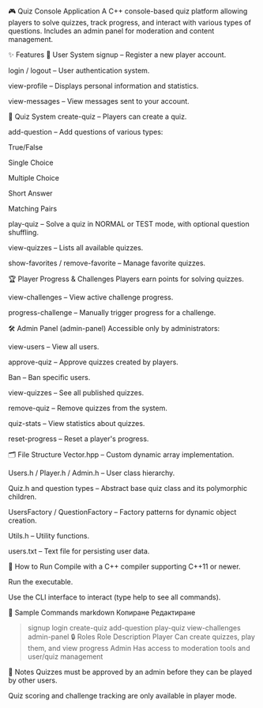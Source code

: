 🎮 Quiz Console Application
A C++ console-based quiz platform allowing players to solve quizzes, track progress, and interact with various types of questions. Includes an admin panel for moderation and content management.

✨ Features
👤 User System
signup – Register a new player account.

login / logout – User authentication system.

view-profile – Displays personal information and statistics.

view-messages – View messages sent to your account.

🧠 Quiz System
create-quiz – Players can create a quiz.

add-question – Add questions of various types:

True/False

Single Choice

Multiple Choice

Short Answer

Matching Pairs

play-quiz – Solve a quiz in NORMAL or TEST mode, with optional question shuffling.

view-quizzes – Lists all available quizzes.

show-favorites / remove-favorite – Manage favorite quizzes.

🏆 Player Progress & Challenges
Players earn points for solving quizzes.

view-challenges – View active challenge progress.

progress-challenge – Manually trigger progress for a challenge.

🛠 Admin Panel (admin-panel)
Accessible only by administrators:

view-users – View all users.

approve-quiz – Approve quizzes created by players.

Ban – Ban specific users.

view-quizzes – See all published quizzes.

remove-quiz – Remove quizzes from the system.

quiz-stats – View statistics about quizzes.

reset-progress – Reset a player's progress.

🗂 File Structure
Vector.hpp – Custom dynamic array implementation.

Users.h / Player.h / Admin.h – User class hierarchy.

Quiz.h and question types – Abstract base quiz class and its polymorphic children.

UsersFactory / QuestionFactory – Factory patterns for dynamic object creation.

Utils.h – Utility functions.

users.txt – Text file for persisting user data.

🚀 How to Run
Compile with a C++ compiler supporting C++11 or newer.

Run the executable.

Use the CLI interface to interact (type help to see all commands).

🧪 Sample Commands
markdown
Копиране
Редактиране
> signup
> login
> create-quiz
> add-question
> play-quiz
> view-challenges
> admin-panel
🔒 Roles
Role	Description
Player	Can create quizzes, play them, and view progress
Admin	Has access to moderation tools and user/quiz management

📌 Notes
Quizzes must be approved by an admin before they can be played by other users.

Quiz scoring and challenge tracking are only available in player mode.
